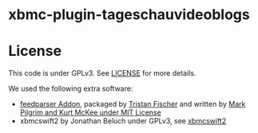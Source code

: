 xbmc-plugin-tageschauvideoblogs
===============================

License
=======

This code is under GPLv3. See [LICENSE](https://github.com/fisch42/xbmc-plugin-tageschauvideoblogs/blob/master/LICENSE.txt) for more details.

We used the following extra software:
  * [feedparser Addon](https://github.com/dersphere/script.module.feedparser), packaged by [Tristan Fischer](https://github.com/dersphere) and written by [Mark Pilgrim and Kurt McKee under MIT License](https://github.com/dersphere/script.module.feedparser/blob/master/LICENSE.txt)
  * xbmcswift2 by Jonathan Beluch under GPLv3, see [xbmcswift2](https://github.com/jbeluch/xbmcswift2)
